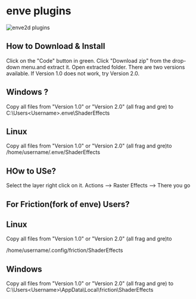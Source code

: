 # enve plugins
![enve2d plugins](https://user-images.githubusercontent.com/68183694/202194317-62c6c005-f975-4fcd-9f75-12b983bfe07e.png)


## How to Download & Install
Click on the "Code" button in green. Click "Download zip" from the drop-down menu.and extract it. Open extracted folder. 
There are two versions available. If Version 1.0 does not work, try Version 2.0.

## Windows ?
Copy all files from "Version 1.0" or "Version 2.0" (all frag and gre) to C:\Users\<Username>\.enve\ShaderEffects

## Linux

Copy all files from "Version 1.0" or "Version 2.0" (all frag and gre)to
/home/username/.enve/ShaderEffects

## HOw to USe?
Select the layer right click on it. Actions --> Raster Effects --> There you go


## For Friction(fork of enve) Users?
## Linux

Copy all files from "Version 1.0" or "Version 2.0" (all frag and gre)to

/home/username/.config/friction/ShaderEffects

## Windows
Copy all files from "Version 1.0" or "Version 2.0" (all frag and gre) to 
C:\Users\<Username>\AppData\Local\friction\ShaderEffects
